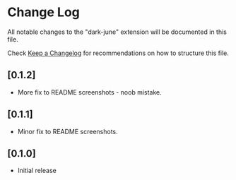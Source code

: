 # Change Log

All notable changes to the "dark-june" extension will be documented in this file.

Check [Keep a Changelog](http://keepachangelog.com/) for recommendations on how to structure this file.

## [0.1.2]
- More fix to README screenshots - noob mistake.

## [0.1.1]
- Minor fix to README screenshots.

## [0.1.0]
- Initial release
